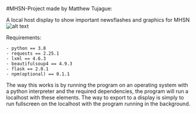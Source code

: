 #MHSN-Project
made by Matthew Tujague:

A local host display to show important newsflashes and graphics for MHSN
![alt text](https://github.com/Flaccite/MHSN-Project/blob/master/INFO/README-IMG/ExampleScreen.png?raw=true)

Requirements: 
```
- python == 3.8
- requests == 2.25.1
- lxml == 4.6.3
- beautifulsoup4 == 4.9.3
- flask == 2.0.1
- npm(optional) == 0.1.1
```

The way this works is by running the program on an operating system with a python interpreter and the required dependencies, the program will run a localhost with these elements. The way to export to a display is simply to run fullscreen on the localhost with the program running in the background.
